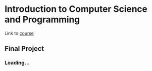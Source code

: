 # Introduction to Computer Science and Programming

Link to [course](https://ocw.mit.edu/courses/6-0001-introduction-to-computer-science-and-programming-in-python-fall-2016/)


## Final Project
### Loading...
